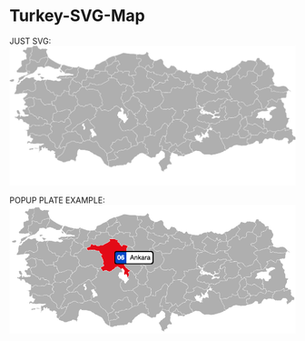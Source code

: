 # Turkey-SVG-Map

JUST SVG:
![Turkey SVG Map](turkey.svg?raw=true "Turkey Svg Map")

POPUP PLATE EXAMPLE:
![Turkey SVG Map w Popup Plate](demo/popup/preview.png?raw=true "Turkey Map")

